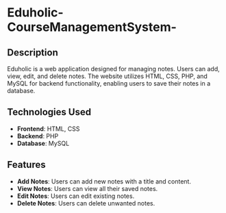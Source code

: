 # Eduholic-CourseManagementSystem-

## Description
Eduholic is a web application designed for managing notes. Users can add, view, edit, and delete notes. The website utilizes HTML, CSS, PHP, and MySQL for backend functionality, enabling users to save their notes in a database.

## Technologies Used
- **Frontend**: HTML, CSS
- **Backend**: PHP
- **Database**: MySQL

## Features
- **Add Notes**: Users can add new notes with a title and content.
- **View Notes**: Users can view all their saved notes.
- **Edit Notes**: Users can edit existing notes.
- **Delete Notes**: Users can delete unwanted notes.

